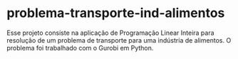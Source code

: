 # problema-transporte-ind-alimentos
Esse projeto consiste na aplicação de Programação Linear Inteira para resolução de um problema de transporte para uma indústria de alimentos. O problema foi trabalhado com o Gurobi em Python. 
